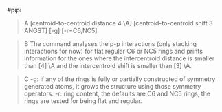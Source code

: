 #pipi


>A [centroid-to-centroid distance 4 \\A] [centroid-to-centroid shift 3 ANGST] [-g] [-r=C6,NC5]


>B The command analyses the p-p interactions (only stacking interactions for now) for flat regular C6 or NC5 rings and prints information for the ones where the intercentroid distance is smaller than [4] \\A and the intercentroid shift is smaller than [3] \\A. 

>C -g: if any of the rings is fully or partially constructed of symmetry generated atoms, it grows the structure using those symmetry operators. 
-r: ring content, the defaults are C6 and NC5 rings, the rings are tested for being flat and regular.
